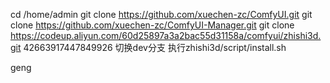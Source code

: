 cd /home/admin
git clone https://github.com/xuechen-zc/ComfyUI.git
git clone https://github.com/xuechen-zc/ComfyUI-Manager.git
git clone https://codeup.aliyun.com/60d25897a3a2bac55d31158a/comfyui/zhishi3d.git 42663917447849926 切换dev分支
执行zhishi3d/script/install.sh

geng